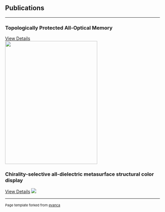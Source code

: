 ## Publications

---

### Topologically Protected All-Optical Memory

[View Details](/sample_page)<br/>
<img src="images/350dpi_JPG.jpg" width="300" height="400">

### Chirality-selective all-dielectric metasurface structural color display

[View Details](/sample_page)
<img src="images/350dpi_JPG.jpg?raw=true"/>




---
<p style="font-size:11px">Page template forked from <a href="https://github.com/evanca/quick-portfolio">evanca</a></p>
<!-- Remove above link if you don't want to attibute -->
